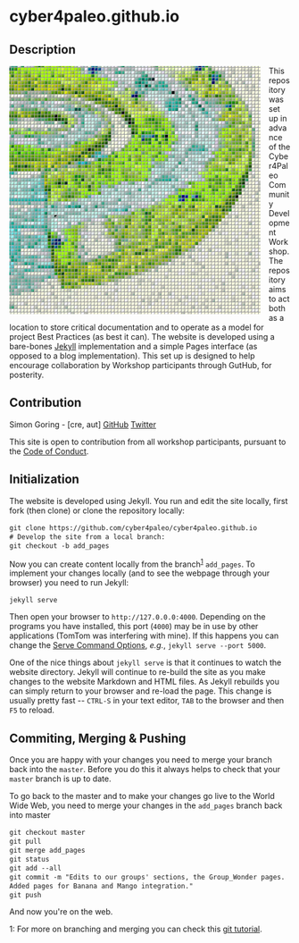 # cyber4paleo.github.io

## Description

<img src="c4pcdw.jpg" style="float: left; margin: 0px 15px 15px 0px;">This repository was set up in advance of the Cyber4Paleo Community Development Workshop.  The repository aims to act both as a location to store critical documentation and to operate as a model for project Best Practices (as best it can).  The website is developed using a bare-bones [Jekyll](http://jekyllrb.com) implementation and a simple Pages interface (as opposed to a blog implementation).  This set up is designed to help encourage collaboration by Workshop participants through GutHub, for posterity.

## Contribution

Simon Goring - \[cre, aut\] [GitHub](http://github.com/SimonGoring) [Twitter](http://twitter.com/sjgoring)

This site is open to contribution from all workshop participants, pursuant to the [Code of Conduct](http://contributor-covenant.org/version/1/3/0/).

## Initialization

The website is developed using Jekyll.  You run and edit the site locally, first fork (then clone) or clone the repository locally:

```
git clone https://github.com/cyber4paleo/cyber4paleo.github.io
# Develop the site from a local branch:
git checkout -b add_pages
```

Now you can create content locally from the branch<sup>[1](#footnote1)</sup> `add_pages`.  To implement your changes locally (and to see the webpage through your browser) you need to run Jekyll:

```
jekyll serve
```

Then open your browser to `http://127.0.0.0:4000`.  Depending on the programs you have installed, this port (`4000`) may be in use by other applications (TomTom was interfering with mine).  If this happens you can change the [Serve Command Options](http://jekyllrb.com/docs/configuration/#serve-command-options), *e.g.*, `jekyll serve --port 5000`.

One of the nice things about `jekyll serve` is that it continues to watch the website directory.  Jekyll will continue to re-build the site as you make changes to the website Markdown and HTML files.  As Jekyll rebuilds you can simply return to your browser and re-load the page.  This change is usually pretty fast -- `CTRL-S` in your text editor, `TAB` to the browser and then `F5` to reload.

## Commiting, Merging & Pushing

Once you are happy with your changes you need to merge your branch back into the `master`.  Before you do this it always helps to check that your `master` branch is up to date.

To go back to the master and to make your changes go live to the World Wide Web, you need to merge your changes in the `add_pages` branch back into master

```
git checkout master
git pull
git merge add_pages
git status
git add --all
git commit -m "Edits to our groups' sections, the Group_Wonder pages.  Added pages for Banana and Mango integration."
git push
```

And now you're on the web.

<a name="footnote1">1</a>: For more on branching and merging you can check this [git tutorial](https://git-scm.com/book/en/v2/Git-Branching-Basic-Branching-and-Merging).